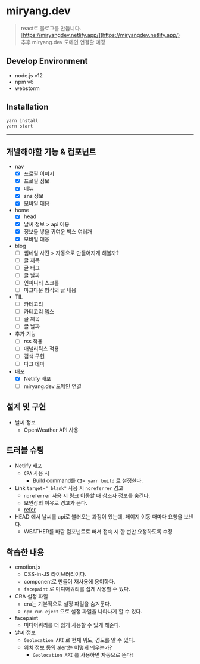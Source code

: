 # miryang.dev
> react로 블로그를 만듭니다.  
> [https://miryangdev.netlify.app/](https://miryangdev.netlify.app/)  
> 추후 miryang.dev 도메인 연결할 예정

## Develop Environment
- node.js v12
- npm v6
- webstorm

## Installation
```bash
yarn install
yarn start
```

---

## 개발해야할 기능 & 컴포넌트

- nav
  - [x] 프로필 이미지
  - [x] 프로필 정보
  - [x] 메뉴
  - [x] sns 정보
  - [x] 모바일 대응
- home
  - [x] head
  - [x] 날씨 정보 > api 이용
  - [x] 정보들 넣을 귀여운 박스 여러개
  - [x] 모바일 대응
- blog
  - [ ] 썸네일 사진 > 자동으로 만들어지게 해볼까?
  - [ ] 글 제목
  - [ ] 글 태그
  - [ ] 글 날짜
  - [ ] 인피니티 스크롤
  - [ ] 마크다운 형식의 글 내용
- TIL
  - [ ] 카테고리
  - [ ] 카테고리 뎁스
  - [ ] 글 제목
  - [ ] 글 날짜
- 추가 기능
  - [ ] rss 적용
  - [ ] 애널리틱스 적용
  - [ ] 검색 구현
  - [ ] 다크 테마
- 배포
  - [x] Netlify 배포
  - [ ] miryang.dev 도메인 연결
  
## 설계 및 구현

- 날씨 정보
  - OpenWeather API 사용

## 트러블 슈팅

- Netlify 배포
  - `CRA` 사용 시
    - Build command를 `CI= yarn build` 로 설정한다.
- Link `target="_blank"` 사용 시 `noreferrer` 경고
  - `noreferrer` 사용 시 링크 이동할 때 참조자 정보를 숨긴다.
  - 보안상의 이유로 경고가 뜬다.
  - [refer](https://velog.io/@devpark/Remark-Problem-Solving-Tabnabbing-noopener-noreferrer-last-update-2020.12.21)
- HEAD 에서 날씨를 api로 불러오는 과정이 있는데, 페이지 이동 때마다 요청을 보낸다.
  - WEATHER를 바깥 컴포넌트로 빼서 접속 시 한 번만 요청하도록 수정

## 학습한 내용
- emotion.js
  - CSS-in-JS 라이브러리이다.
  - component로 만들어 재사용에 용이하다.
  - `facepaint` 로 미디어쿼리를 쉽게 사용할 수 있다.
- CRA 설정 파일
  - cra는 기본적으로 설정 파일을 숨겨둔다.
  - `npm run eject` 으로 설정 파일을 나타나게 할 수 있다.
- facepaint
  - 미디어쿼리를 더 쉽게 사용할 수 있게 해준다.
- 날씨 정보
  - `Geolocation API` 로 현재 위도, 경도를 알 수 있다.
  - 위치 정보 동의 alert는 어떻게 띄우는가?
    - `Geolocation API` 를 사용하면 자동으로 뜬다!